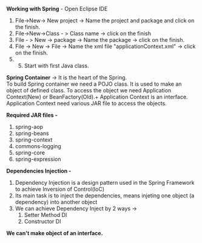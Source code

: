 **Working with Spring** - 
  Open Eclipse IDE
  1. File->New-> New project -> Name the project and package and click on the finish.
  2. File->New->Class - > Class name -> click on the finish
  3. File - > New -> package -> Name the package -> click on the finish.
  4. File -> New -> File -> Name the xml file "applicationContext.xml" -> click on the finish.
  5. 5. Start with first Java class.

**Spring Container** -> 
  It is the heart of the Spring.  
  To build Spring container we need a POJO class.
  It is used to make an object of defined class.
  To access the object we need Application Context(New) or BeanFactory(Old).+
  Application Context is an interface.
  Application Context need various JAR file to access the objects.

**Required JAR files -**
  1. spring-aop
  2. spring-beans
  3. spring-context
  4. commons-logging
  5. spring-core
  6. spring-expression
  
   
**Dependencies Injection -**
1. Dependency Injection is a design pattern used in the Spring Framework to achieve Inversion of Control(IoC)
2. Its main task is to inject the dependencies, means injeting one object (a dependency) into another object
3. We can achieve Dependency Inject by 2 ways ->
     1. Setter Method DI
     2. Constructor DI

**We can't make object of an interface.**
